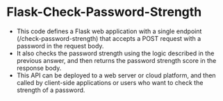 # Flask-Check-Password-Strength
* This code defines a Flask web application with a single endpoint (/check-password-strength) that accepts a POST request with a password in the request body.
* It also checks the password strength using the logic described in the previous answer, and then returns the password strength score in the response body. 
* This API can be deployed to a web server or cloud platform, and then called by client-side applications or users who want to check the strength of a password.
